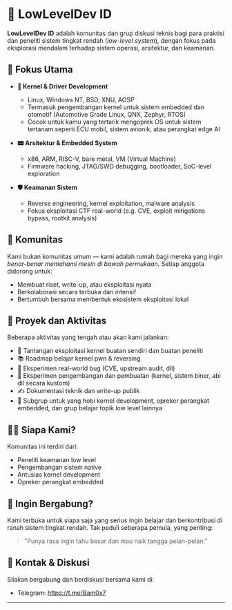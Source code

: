 # 📌 LowLevelDev ID

**LowLevelDev ID** adalah komunitas dan grup diskusi teknis bagi para praktisi dan peneliti sistem tingkat rendah (*low-level system*), dengan fokus pada eksplorasi mendalam terhadap sistem operasi, arsitektur, dan keamanan.

## 🎯 Fokus Utama

- **🧠 Kernel & Driver Development**
  - Linux, Windows NT, BSD, XNU, AOSP
  - Termasuk pengembangan kernel untuk sistem embedded dan otomotif (Automotive Grade Linux, QNX, Zephyr, RTOS)
  - Cocok untuk kamu yang tertarik mengoprek OS untuk sistem tertanam seperti ECU mobil, sistem avionik, atau perangkat edge AI

- **📟 Arsitektur & Embedded System**
  - x86, ARM, RISC-V, bare metal, VM (Virtual Machine)
  - Firmware hacking, JTAG/SWD debugging, bootloader, SoC-level exploration

- **🛡️ Keamanan Sistem**
  - Reverse engineering, kernel exploitation, malware analysis
  - Fokus eksploitasi CTF real-world (e.g. CVE, exploit mitigations bypass, rootkit analysis)

## 💬 Komunitas

Kami bukan komunitas umum — kami adalah rumah bagi mereka yang ingin *benar-benar memahami mesin di bawah permukaan*. Setiap anggota didorong untuk:

- Membuat riset, write-up, atau eksploitasi nyata
- Berkolaborasi secara terbuka dan intensif
- Bertumbuh bersama membentuk ekosistem eksploitasi lokal

## 🚧 Proyek dan Aktivitas

Beberapa aktivitas yang tengah atau akan kami jalankan:

- 🔧 Tantangan eksploitasi kernel buatan sendiri dan buatan peneliti
- 📚 Roadmap belajar kernel pwn & reversing
- 🧪 Eksperimen real-world bug (CVE, upstream audit, dll)
- 🔬 Eksperimen pengembangan dan pembuatan (kernel, sistem biner, abi dll secara kustom)
- ✍️ Dokumentasi teknik dan write-up publik
- 🧩 Subgrup untuk yang hobi kernel development, opreker perangkat embedded, dan grup belajar topik low level lainnya

## 🧑‍💻 Siapa Kami?

Komunitas ini terdiri dari:
- Peneliti keamanan low level
- Pengembangan sistem native 
- Antusias kernel development 
- Opreker perangkat embedded


## 🌱 Ingin Bergabung?

Kami terbuka untuk siapa saja yang serius ingin belajar dan berkontribusi di ranah sistem tingkat rendah. Tak peduli seberapa pemula, yang penting:
> "Punya rasa ingin tahu besar dan mau naik tangga pelan-pelan."

## 💬 Kontak & Diskusi

Silakan bergabung dan berdiskusi bersama kami di:

- Telegram: https://t.me/Bam0x7

---

